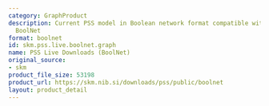 ```yaml
---
category: GraphProduct
description: Current PSS model in Boolean network format compatible with BoolDog and
  BoolNet
format: boolnet
id: skm.pss.live.boolnet.graph
name: PSS Live Downloads (BoolNet)
original_source:
- skm
product_file_size: 53198
product_url: https://skm.nib.si/downloads/pss/public/boolnet
layout: product_detail
---
```

